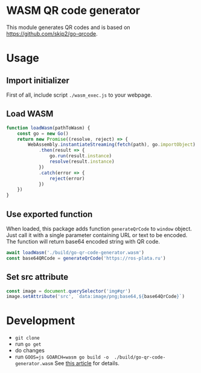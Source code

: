 # WASM QR code generator
This module generates QR codes and is based on https://github.com/skip2/go-qrcode.

# Usage
## Import initializer
First of all, include script `./wasm_exec.js` to your webpage.

## Load WASM
````js
function loadWasm(pathToWasm) {
    const go = new Go()
    return new Promise((resolve, reject) => {
        WebAssembly.instantiateStreaming(fetch(path), go.importObject)
            .then(result => {
                go.run(result.instance)
                resolve(result.instance)
            })
            .catch(error => {
                reject(error)
            })
    })
}
````

## Use exported function
When loaded, this package adds function `generateQrCode` to `window` object. Just call it with a single parameter containing URL or text to be encoded. The function will return base64 encoded string with QR code.
````js
await loadWasm('./build/go-qr-code-generator.wasm')
const base64QRCode = generateQrCode('https://ros-plata.ru')
````

## Set src attribute
````js
const image = document.querySelector('img#qr')
image.setAttribute('src', `data:image/png;base64,${base64QrCode}`)
````

# Development
- `git clone`
- run `go get`
- do changes
- run `GOOS=js GOARCH=wasm go build -o  ./build/go-qr-code-generator.wasm`
See [this article](https://golangbot.com/webassembly-using-go/) for details.
